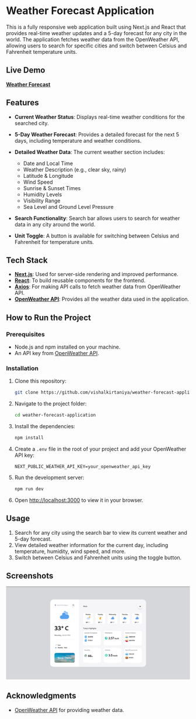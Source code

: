 # Weather Forecast Application

This is a fully responsive web application built using Next.js and React that provides real-time weather updates and a 5-day forecast for any city in the world. The application fetches weather data from the OpenWeather API, allowing users to search for specific cities and switch between Celsius and Fahrenheit temperature units.

## Live Demo

**[Weather Forecast](https://weather-forecast-07.netlify.app/)**

## Features

- **Current Weather Status**: Displays real-time weather conditions for the searched city.
- **5-Day Weather Forecast**: Provides a detailed forecast for the next 5 days, including temperature and weather conditions.

- **Detailed Weather Data**: The current weather section includes:

  - Date and Local Time
  - Weather Description (e.g., clear sky, rainy)
  - Latitude & Longitude
  - Wind Speed
  - Sunrise & Sunset Times
  - Humidity Levels
  - Visibility Range
  - Sea Level and Ground Level Pressure

- **Search Functionality**: Search bar allows users to search for weather data in any city around the world.

- **Unit Toggle**: A button is available for switching between Celsius and Fahrenheit for temperature units.

## Tech Stack

- **[Next.js](https://nextjs.org/)**: Used for server-side rendering and improved performance.
- **[React](https://reactjs.org/)**: To build reusable components for the frontend.
- **[Axios](https://axios-http.com/)**: For making API calls to fetch weather data from OpenWeather API.
- **[OpenWeather API](https://openweathermap.org/api)**: Provides all the weather data used in the application.

## How to Run the Project

### Prerequisites

- Node.js and npm installed on your machine.
- An API key from [OpenWeather API](https://openweathermap.org/api).

### Installation

1. Clone this repository:

   ```bash
   git clone https://github.com/vishalkirtaniya/weather-forecast-application.git
   ```

2. Navigate to the project folder:

   ```bash
   cd weather-forecast-application
   ```

3. Install the dependencies:

   ```bash
   npm install
   ```

4. Create a `.env` file in the root of your project and add your OpenWeather API key:

   ```
   NEXT_PUBLIC_WEATHER_API_KEY=your_openweather_api_key
   ```

5. Run the development server:

   ```bash
   npm run dev
   ```

6. Open [http://localhost:3000](http://localhost:3000) to view it in your browser.

## Usage

1. Search for any city using the search bar to view its current weather and 5-day forecast.
2. View detailed weather information for the current day, including temperature, humidity, wind speed, and more.
3. Switch between Celsius and Fahrenheit units using the toggle button.

## Screenshots

![screenshot](public/assets/images/screenshot.png)

## Acknowledgments

- [OpenWeather API](https://openweathermap.org/api) for providing weather data.
